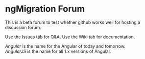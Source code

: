 # ngMigration Forum
This is a beta forum to test whether github works well for hosting a discussion forum.

Use the Issues tab for Q&A.
Use the Wiki tab for documentation.

<div class="alert is-helpful">

  _Angular_ is the name for the Angular of today and tomorrow.<br />
  _AngularJS_ is the name for all 1.x versions of Angular.

</div>
